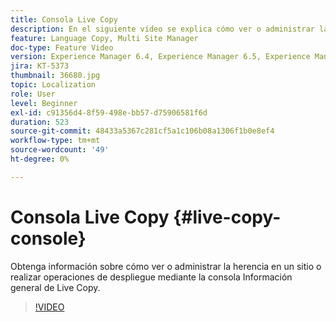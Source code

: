 ```yaml
---
title: Consola Live Copy
description: En el siguiente vídeo se explica cómo ver o administrar la herencia en un sitio, o cómo realizar operaciones de despliegue mediante la consola Información general de Live Copy.
feature: Language Copy, Multi Site Manager
doc-type: Feature Video
version: Experience Manager 6.4, Experience Manager 6.5, Experience Manager as a Cloud Service
jira: KT-5373
thumbnail: 36680.jpg
topic: Localization
role: User
level: Beginner
exl-id: c91356d4-8f59-498e-bb57-d75906581f6d
duration: 523
source-git-commit: 48433a5367c281cf5a1c106b08a1306f1b0e8ef4
workflow-type: tm+mt
source-wordcount: '49'
ht-degree: 0%

---
```


# Consola Live Copy {#live-copy-console}

Obtenga información sobre cómo ver o administrar la herencia en un sitio o realizar operaciones de despliegue mediante la consola Información general de Live Copy.

>[!VIDEO](https://video.tv.adobe.com/v/326735?quality=12&learn=on&captions=spa)
